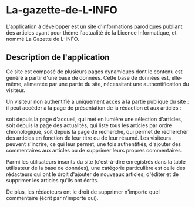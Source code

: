 # La-gazette-de-L-INFO

L'application à développer est un site d'informations parodiques publiant des articles ayant pour thème l'actualité de la Licence Informatique, et nommé La Gazette de L-INFO.

## Description de l'application

Ce site est composé de plusieurs pages dynamiques dont le contenu est généré à partir d'une base de données. Cette base de données est, elle-même, alimentée par une partie du site, nécessitant une authentification du visiteur.

Un visiteur non authentifié a uniquement accès à la partie publique du site : il peut accéder à la page de présentation de la rédaction et aux articles :

soit depuis la page d'accueil, qui met en lumière une sélection d'articles,
soit depuis la page des actualités, qui liste tous les articles par ordre chronologique,
soit depuis la page de recherche, qui permet de rechercher des articles en fonction de leur titre ou de leur résumé.
Les visiteurs peuvent s'incrire, ce qui leur permet, une fois authentifiés, d'ajouter des commentaires aux articles ou de supprimer leurs propres commentaires.

Parmi les utilisateurs inscrits du site (c'est-à-dire enregistrés dans la table utilisateur de la base de données), une catégorie particulière est celle des rédacteurs qui ont le droit d'ajouter de nouveaux articles, d'éditer et de supprimer les articles qu'ils ont écrits.

De plus, les rédacteurs ont le droit de supprimer n'importe quel commentaire (écrit par n'importe qui).
